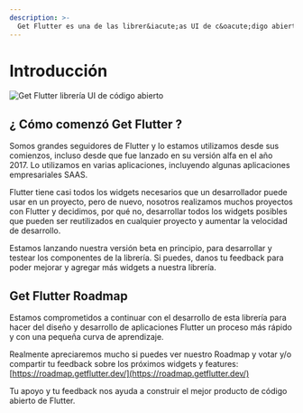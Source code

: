 ```yaml
---
description: >-
  Get Flutter es una de las librer&iacute;as UI de c&oacute;digo abierto m&aacute;s grandes de Flutter, para aplicaciones web y m&oacute;viles. Tiene m&aacute;s de 1000 widgets reutilizables preconstruidos.
---
```


# Introducci&oacute;n

![Get Flutter librer&iacute;a UI de c&oacute;digo abierto](https://ik.imagekit.io/ionicfirebaseapp/docs/tr:dpr-auto,tr:w-auto-1300/github-settings_2_6MxhZpdf5.png)

## &iquest; C&oacute;mo comenz&oacute; Get Flutter &#63;

Somos grandes seguidores de Flutter y lo estamos utilizamos desde sus comienzos, incluso desde que fue lanzado en su versi&oacute;n alfa en el a&ntilde;o 2017. Lo utilizamos en varias aplicaciones, incluyendo algunas aplicaciones empresariales SAAS.

Flutter tiene casi todos los widgets necesarios que un desarrollador puede usar en un proyecto, pero de nuevo, nosotros realizamos muchos proyectos con Flutter y decidimos, por qu&eacute; no, desarrollar todos los widgets posibles que pueden ser reutilizados en cualquier proyecto y aumentar la velocidad de desarrollo.

Estamos lanzando nuestra versi&oacute;n beta en principio, para desarrollar y testear los componentes de la librer&iacute;a. Si puedes, danos tu feedback para poder mejorar y agregar m&aacute;s widgets a nuestra librer&iacute;a.

## Get Flutter Roadmap

Estamos comprometidos a continuar con el desarrollo de esta librer&iacute;a para hacer del dise&ntilde;o y desarrollo de aplicaciones Flutter un proceso m&aacute;s r&aacute;pido y con una peque&ntilde;a curva de aprendizaje.

Realmente apreciaremos mucho si puedes ver nuestro Roadmap y votar y/o compartir tu feedback sobre los pr&oacute;ximos widgets y features:   [https://roadmap.getflutter.dev/](https://roadmap.getflutter.dev/)

Tu apoyo y tu feedback nos ayuda a construir el mejor producto de c&oacute;digo abierto de Flutter.
